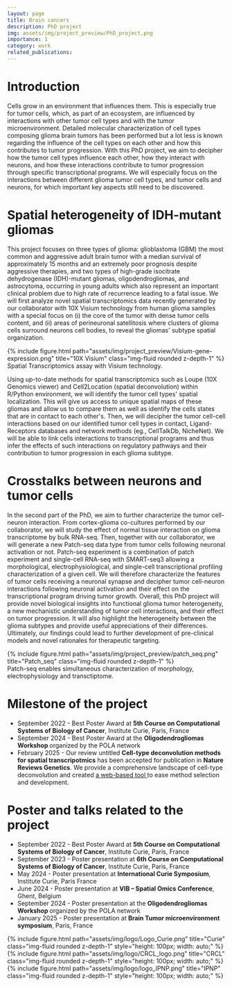 ```yaml
---
layout: page
title: Brain cancers
description: PhD project
img: assets/img/project_preview/PhD_project.png
importance: 1
category: work
related_publications:
---
```


# Introduction
Cells grow in an environment that influences them. This is especially true for tumor cells, which, as part of an ecosystem, are influenced by interactions with other tumor cell types and with the tumor microenvironment. Detailed molecular characterization of cell types composing glioma brain tumors has been performed but a lot less is known regarding the influence of the cell types on each other and how this contributes to tumor progression. With this PhD project, we aim to decipher how the tumor cell types influence each other, how they interact with neurons, and how these interactions contribute to tumor progression through specific transcriptional programs. We will especially focus on the interactions between different glioma tumor cell types, and tumor cells and neurons, for which important key aspects still need to be discovered.

# Spatial heterogeneity of IDH-mutant gliomas
This project focuses on three types of glioma: glioblastoma (GBM) the most common and aggressive adult brain tumor with a median survival of approximately 15 months and an extremely poor prognosis despite aggressive therapies, and two types of high-grade isocitrate dehydrogenase (IDH)-mutant gliomas, oligodendrogliomas, and astrocytoma, occurring in young adults which also represent an important clinical problem due to high rate of recurrence leading to a fatal issue. We will first analyze novel spatial transcriptomics data recently generated by our collaborator with 10X Visium technology from human glioma samples with a special focus on (i) the core of the tumor with dense tumor cells content, and (ii) areas of perineuronal satellitosis where clusters of glioma cells surround neurons cell bodies, to reveal the gliomas' subtype spatial organization.

<div class="row">
    <div class="col-sm mt-3 mt-md-0">
        {% include figure.html path="assets/img/project_preview/Visium-gene-expression.png" title="10X Visium" class="img-fluid rounded z-depth-1" %}
    </div>
</div>
<div class="caption">
    Spatial Transcriptomics assay with Visium technology.
</div>

Using up-to-date methods for spatial transcriptomics such as Loupe (10X Genomics viewer) and Cell2Location (spatial deconvolution) within R/Python environment, we will identify the tumor cell types' spatial localization. This will give us access to unique spatial maps of these gliomas and allow us to compare them as well as identify the cells states that are in contact to each other's. Then, we will decipher the tumor cell-cell interactions based on our identified tumor cell types in contact, Ligand-Receptors databases and network methods (eg., CellTalkDb, NicheNet). We will be able to link cells interactions to transcriptional programs and thus infer the effects of such interactions on regulatory pathways and their contribution to tumor progression in each glioma subtype.

# Crosstalks between neurons and tumor cells

In the second part of the PhD, we aim to further characterize the tumor cell-neuron interaction. From cortex-glioma co-cultures performed by our collaborator, we will study the effect of normal tissue interaction on glioma transcriptome by bulk RNA-seq. Then, together with our collaborator, we will generate a new Patch-seq data type from tumor cells following neuronal activation or not. Patch-seq experiment is a combination of patch experiment and single-cell RNA-seq with SMART-seq3 allowing a morphological, electrophysiological, and single-cell transcriptional profiling characterization of a given cell. We will therefore characterize the features of tumor cells receiving a neuronal synapse and decipher tumor cell-neuron interactions following neuronal activation and their effect on the transcriptional program driving tumor growth. Overall, this PhD project will provide novel biological insights into functional glioma tumor heterogeneity, a new mechanistic understanding of tumor cell interactions, and their effect on tumor progression. It will also highlight the heterogeneity between the glioma subtypes and provide useful appreciations of their differences. Ultimately, our findings could lead to further development of pre-clinical models and novel rationales for therapeutic targeting.

<div class="row">
    <div class="col-sm mt-3 mt-md-0">
        {% include figure.html path="assets/img/project_preview/patch_seq.png" title="Patch_seq" class="img-fluid rounded z-depth-1" %}
    </div>
</div>
<div class="caption">
    Patch-seq enables simultaneous characterization of morphology, electrophysiology and transctiptome.
</div>


# Milestone of the project

<ul>
 <li> September 2022 - Best Poster Award at <b>5th Course on Computational Systems of Biology of Cancer</b>, Institute Curie, Paris, France </li>

<li> September 2024 - Best Poster Award at the <b>Oligodendrogliomas Workshop </b> organized by the POLA network</li>

<li> February 2025 - Our review untitled <b>Cell-type deconvolution methods for spatial transcripotmics</b> has been accepted for publication in <b> Nature Reviews Genetics</b>. We provide a comprehensive landscape of cell-type deconvolution and created <a href="https://cavallilab-curie.shinyapps.io/Review-Deconvolution-for-Spatial-Transcriptomics/"> a web-based tool </a> to ease method selection and development. </li>


</ul>

# Poster and talks related to the project

<ul>
 <li> September 2022 - Best Poster Award at <b>5th Course on Computational Systems of Biology of Cancer</b>, Institute Curie, Paris, France </li>

 <li> September 2023 - Poster presentation at <b>6th Course on Computational Systems of Biology of Cancer</b>, Institute Curie, Paris, France </li>

 <li> May 2024 - Poster presentation at <b>International Curie Symposium</b>, Institute Curie, Paris France</li>

 <li> June 2024 - Poster presentation at <b>VIB – Spatial Omics Conference</b>, Ghent, Belgium </li>

 <li> September 2024 - Poster presentation at the <b>Oligodendrogliomas Workshop </b> organized by the POLA network</li>

 <li> January 2025 - Poster presentation at <b>Brain Tumor microenvironment symposium</b>, Paris, France </li>

 </ul>


 <div class="d-flex justify-content-center align-items-center gap-4 mt-3" style="flex-wrap: nowrap;">
   <div>
     {% include figure.html path="assets/img/logo/Logo_Curie.png" title="Curie" class="img-fluid rounded z-depth-1" style="height: 100px; width: auto;" %}
   </div>
   <div>
     {% include figure.html path="assets/img/logo/CRCL_logo.png" title="CRCL" class="img-fluid rounded z-depth-1" style="height: 100px; width: auto;" %}
   </div>
   <div>
     {% include figure.html path="assets/img/logo/logo_IPNP.png" title="IPNP" class="img-fluid rounded z-depth-1" style="height: 100px; width: auto;" %}
   </div>
 </div>
